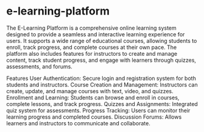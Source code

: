 # e-learning-platform
The E-Learning Platform is a comprehensive online learning system designed to provide a seamless and interactive learning experience for users. It supports a wide range of educational courses, allowing students to enroll, track progress, and complete courses at their own pace. The platform also includes features for instructors to create and manage content, track student progress, and engage with learners through quizzes, assessments, and forums.

Features
User Authentication: Secure login and registration system for both students and instructors.
Course Creation and Management: Instructors can create, update, and manage courses with text, video, and quizzes.
Enrollment and Learning: Students can browse and enroll in courses, complete lessons, and track progress.
Quizzes and Assignments: Integrated quiz system for assessments.
Progress Tracking: Users can monitor their learning progress and completed courses.
Discussion Forums: Allows learners and instructors to communicate and collaborate.
